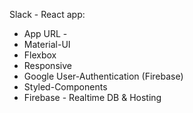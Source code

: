 Slack - React app:

* App URL -
* Material-UI
* Flexbox
* Responsive
* Google User-Authentication (Firebase)
* Styled-Components
* Firebase - Realtime DB & Hosting
